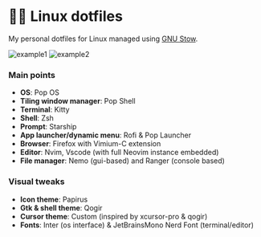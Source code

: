 # 🐧🔧 Linux dotfiles

My personal dotfiles for Linux managed using [GNU Stow](https://www.gnu.org/software/stow/).

![example1](https://i.imgur.com/Ul9iUjE.png)
![example2](https://i.imgur.com/uQU2ioU.png)

### Main points

- **OS**: Pop OS
- **Tiling window manager**: Pop Shell
- **Terminal**: Kitty
- **Shell**: Zsh
- **Prompt**: Starship
- **App launcher/dynamic menu**: Rofi & Pop Launcher
- **Browser**: Firefox with Vimium-C extension
- **Editor**: Nvim, Vscode (with full Neovim instance embedded)
- **File manager**: Nemo (gui-based) and Ranger (console based)

### Visual tweaks

- **Icon theme**: Papirus
- **Gtk & shell theme**: Qogir
- **Cursor theme**: Custom (inspired by xcursor-pro & qogir)
- **Fonts**: Inter (os interface) & JetBrainsMono Nerd Font (terminal/editor)
